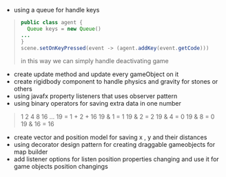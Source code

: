 - using a queue for handle keys

> ```java
> public class agent {
>   Queue keys = new Queue()
> ...
> }
> scene.setOnKeyPressed(event -> (agent.addKey(event.getCode)))
> ```
>
> in this way we can simply handle deactivating game

- create update method and update every gameObject on it
- create rigidbody component to handle physics and gravity for stones or others
- using javafx property listeners that uses observer pattern
- using binary operators for saving extra data in one number

> 1 2 4 8 16 ...
> 19 = 1 + 2 + 16
> 19 & 1 = 1
> 19 & 2 = 2
> 19 & 4 = 0
> 19 & 8 = 0
> 19 & 16 = 16

- create vector and position model for saving x , y and their distances
- using decorator design pattern for creating draggable gameobjects for map builder
- add listener options for listen position properties changing and use it for game objects position changings
